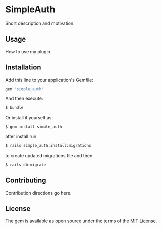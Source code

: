 # SimpleAuth
Short description and motivation.

## Usage
How to use my plugin.

## Installation
Add this line to your application's Gemfile:

```ruby
gem 'simple_auth'
```

And then execute:
```bash
$ bundle
```

Or install it yourself as:
```bash
$ gem install simple_auth
```

after install run
```bash
$ rails simple_auth:install:migrations
```

to create updated migrations file and then
```bash
$ rails db:migrate
```

## Contributing
Contribution directions go here.

## License
The gem is available as open source under the terms of the [MIT License](https://opensource.org/licenses/MIT).

